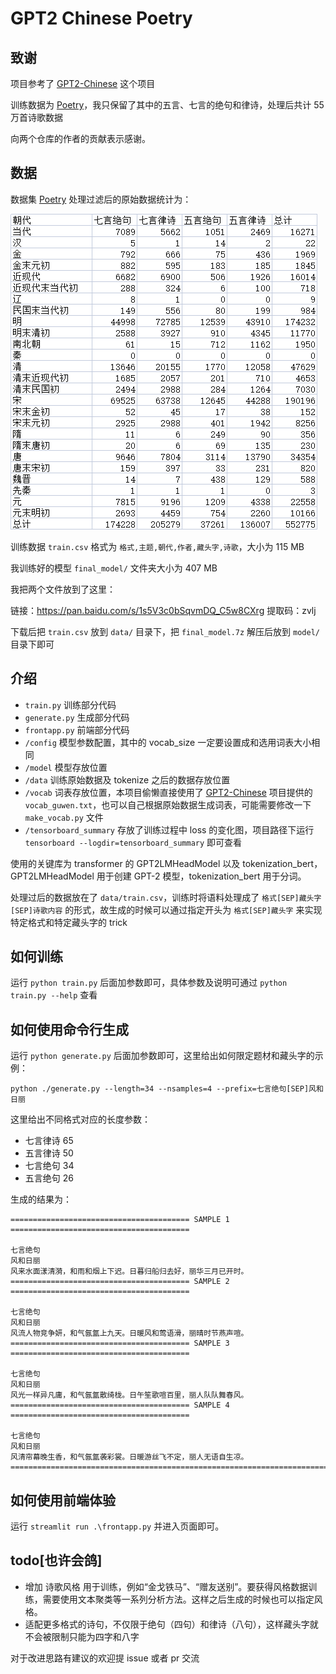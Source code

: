 # GPT2 Chinese Poetry

## 致谢

项目参考了 [GPT2-Chinese](https://github.com/Morizeyao/GPT2-Chinese) 这个项目

训练数据为 [Poetry](https://github.com/Werneror/Poetry)，我只保留了其中的五言、七言的绝句和律诗，处理后共计 55 万首诗歌数据

向两个仓库的作者的贡献表示感谢。

## 数据

数据集 [Poetry](https://github.com/Werneror/Poetry) 处理过滤后的原始数据统计为：

![img.png](assets/img.png)

训练数据 `train.csv` 格式为 `格式,主题,朝代,作者,藏头字,诗歌`，大小为 115 MB

我训练好的模型 `final_model/` 文件夹大小为 407 MB

我把两个文件放到了这里：

链接：https://pan.baidu.com/s/1s5V3c0bSqvmDQ_C5w8CXrg 
提取码：zvlj

下载后把 `train.csv` 放到 `data/` 目录下，把 `final_model.7z` 解压后放到 `model/` 目录下即可

## 介绍

- `train.py` 训练部分代码
- `generate.py` 生成部分代码
- `frontapp.py` 前端部分代码
- `/config` 模型参数配置，其中的 vocab_size 一定要设置成和选用词表大小相同
- `/model` 模型存放位置
- `/data` 训练原始数据及 tokenize 之后的数据存放位置
- `/vocab` 词表存放位置，本项目偷懒直接使用了 [GPT2-Chinese](https://github.com/Morizeyao/GPT2-Chinese) 项目提供的 `vocab_guwen.txt`，也可以自己根据原始数据生成词表，可能需要修改一下 `make_vocab.py` 文件
- `/tensorboard_summary` 存放了训练过程中 loss 的变化图，项目路径下运行 `tensorboard --logdir=tensorboard_summary` 即可查看

使用的关键库为 transformer 的 GPT2LMHeadModel 以及 tokenization_bert，GPT2LMHeadModel 用于创建 GPT-2 模型，tokenization_bert 用于分词。

处理过后的数据放在了 `data/train.csv`，训练时将语料处理成了 `格式[SEP]藏头字[SEP]诗歌内容` 的形式，故生成的时候可以通过指定开头为 `格式[SEP]藏头字` 来实现特定格式和特定藏头字的 trick

## 如何训练

运行 `python train.py` 后面加参数即可，具体参数及说明可通过 `python train.py --help` 查看

## 如何使用命令行生成

运行 `python generate.py` 后面加参数即可，这里给出如何限定题材和藏头字的示例：

`python ./generate.py --length=34 --nsamples=4 --prefix=七言绝句[SEP]风和日丽`

这里给出不同格式对应的长度参数：
- 七言律诗 65
- 五言律诗 50
- 七言绝句 34
- 五言绝句 26

生成的结果为：

```angular2html
======================================== SAMPLE 1 ========================================

七言绝句
风和日丽
风来水面漾清漪，和雨和烟上下迟。日暮归船归去好，丽华三月已开时。
======================================== SAMPLE 2 ========================================

七言绝句
风和日丽
风流人物竞争妍，和气氤氲上九天。日暖风和莺语滑，丽晴时节燕声喧。
======================================== SAMPLE 3 ========================================

七言绝句
风和日丽
风光一样异凡庸，和气氤氲散绮栊。日午笙歌喧百里，丽人队队舞春风。
======================================== SAMPLE 4 ========================================

七言绝句
风和日丽
风清帘幕晚生香，和气氤氲袭彩裳。日暖游丝飞不定，丽人无语自生凉。
================================================================================
```

## 如何使用前端体验

运行 `streamlit run .\frontapp.py` 并进入页面即可。

## todo[也许会鸽]

- 增加 诗歌风格 用于训练，例如“金戈铁马”、“赠友送别”。要获得风格数据训练，需要使用文本聚类等一系列分析方法。这样之后生成的时候也可以指定风格。
- 适配更多格式的诗句，不仅限于绝句（四句）和律诗（八句），这样藏头字就不会被限制只能为四字和八字

对于改进思路有建议的欢迎提 issue 或者 pr 交流